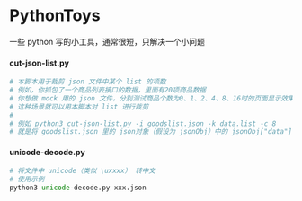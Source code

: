 # PythonToys
一些 python 写的小工具，通常很短，只解决一个小问题

#### cut-json-list.py
```Python
# 本脚本用于裁剪 json 文件中某个 list 的项数
# 例如，你抓包了一个商品列表接口的数据，里面有20项商品数据
# 你想做 mock 用的 json 文件，分别测试商品个数为0、1、2、4、8、16时的页面显示效果
# 这种场景就可以用本脚本对 list 进行裁剪
#
# 例如 python3 cut-json-list.py -i goodslist.json -k data.list -c 8
# 就是将 goodslist.json 里的 json对象（假设为 jsonObj）中的 jsonObj["data"]["list"] 这个 list 裁剪到8项
```

#### unicode-decode.py
```Python
# 将文件中 unicode（类似 \uxxxx） 转中文
# 使用示例
python3 unicode-decode.py xxx.json
```